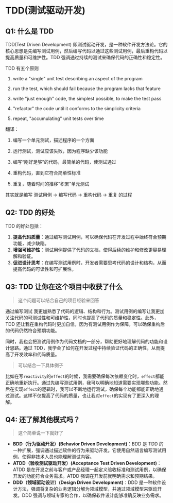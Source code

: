 # TDD(测试驱动开发)

## Q1: 什么是 TDD

TDD(Test Driven Development) 即测试驱动开发，是一种软件开发方法论。它的核心思想是先编写测试用例，然后编写代码以通过这些测试用例，最后重构代码以提高质量和可维护性。TDD 强调通过持续的测试来确保代码的正确性和稳定性。

TDD 有五个原则

1. write a "single" unit test describing an aspect of the program

2. run the test, which should fail because the program lacks that feature

3. write "just enough" code, the simplest possible, to make the test pass

4. "refactor" the code until it conforms to the simplicity criteria

5. repeat, "accumulating" unit tests over time

翻译：

1. 编写一个单元测试，描述程序的一个方面

2. 运行测试，测试应该失败，因为程序缺少该功能

3. 编写“刚好足够”的代码，最简单的代码，使测试通过

4.  重构代码，直到它符合简单性标准

5. 重复，随着时间的推移“积累”单元测试

其实就是编写 测试用例 -> 编写代码 -> 重构代码 -> 重复 的过程

## Q2: TDD 的好处

TDD 的好处包括：
1. **提高代码质量**：通过编写测试用例，可以确保代码在开发过程中始终符合预期功能，减少缺陷。
2. **增强可维护性**：测试用例提供了代码的文档，使得后续的维护和修改更容易理解和验证。
3. **促进设计思考**：在编写测试用例时，开发者需要思考代码的设计和结构，从而提高代码的可读性和可扩展性。

## Q3: TDD 让你在这个项目中收获了什么

> 这个问题可以结合自己的项目经验来回答

通过编写测试 我更加熟悉了代码的逻辑、结构和行为。测试用例的编写让我更加关注代码的可测试性和可维护性，同时也提高了代码的质量和稳定性。此外，TDD 还让我在重构代码时更加自信，因为有测试用例作为保障，可以确保重构后的代码仍然符合预期功能。

同时，我也会把测试用例作为代码文档的一部分，帮助更好地理解代码的功能和设计思路。通过 TDD，我学会了如何在开发过程中持续验证代码的正确性，从而提高了开发效率和代码质量。

> 可以结合一下具体例子

比如在写`reactivity`的`effect`的时候，我需要确保每次依赖变化时，`effect`都能正确地重新执行。通过先编写测试用例，我可以明确地知道需要实现哪些功能。然后在实现`effect`的逻辑时，我可以不断地运行测试，确保每个功能都能正确地通过测试。这样不仅提高了代码的质量，也让我对`effect`的实现有了更深入的理解。

## Q4: 还了解其他模式吗？

> 这个简单说一下就好了

* **BDD（行为驱动开发）(Behavior Driven Development)**：BDD 是 TDD 的一种扩展，强调通过描述软件的行为来驱动开发。它使用自然语言编写测试用例，使得非技术人员也能理解测试内容。
* **ATDD（验收测试驱动开发）(Acceptance Test Driven Development)**：ATDD 是在开发之前与客户或产品经理一起定义验收标准和测试用例，以确保开发的功能符合业务需求。ATDD 强调在开发前就明确需求和预期结果。
* **DDD（领域驱动设计）(Design Driven Development)**：DDD 是一种软件设计方法，强调将复杂的业务逻辑分解为领域模型，并通过领域模型来驱动开发。DDD 强调与领域专家的合作，以确保软件设计能够准确反映业务需求。
